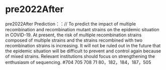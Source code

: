 # pre2022After
pre2022After
Prediction：：//
To predict the impact of multiple recombination and recombination mutant strains on the epidemic situation in COVID-19. At present, the risk of multiple recombination strains composed of multiple strains and the strains recombined with two recombination strains is increasing. It will not be ruled out in the future that the epidemic situation will be difficult to prevent and control again because of mixed strains. Relevant institutions should focus on strengthening the enthusiasm of sequencing.
#704 705 708 71 80，182，184，187，505
